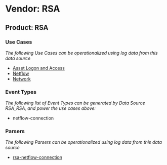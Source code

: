 Vendor: RSA
===========
Product: RSA
------------

### Use Cases

_The following Use Cases can be operationalized using log data from this data source_

* [Asset Logon and Access](usecase_asset_logon_and_access.md)
* [Netflow](usecase_netflow.md)
* [Network](usecase_network.md)


### Event Types

_The following list of Event Types can be generated by Data Source RSA_RSA, and power the use cases above:_

- netflow-connection


### Parsers

_The following Parsers can be operationalized using log data from this data source_

* [rsa-netflow-connection](parserContent_rsa-netflow-connection.md)

